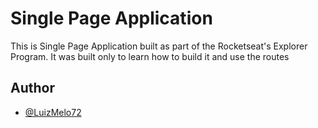 
# Single Page Application

This is Single Page Application built as part of the Rocketseat's Explorer Program.
It was built only to learn how to build it and use the routes
## Author

- [@LuizMelo72](https://www.github.com/LuizMelo72)

